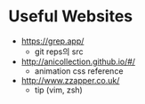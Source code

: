 # Useful Websites

* https://grep.app/
  * git reps의 src 
* http://anicollection.github.io/#/
  * animation css reference
* http://www.zzapper.co.uk/
  * tip (vim, zsh)
